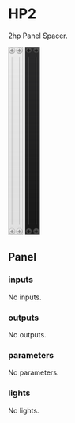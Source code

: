 # HP2

2hp Panel Spacer.

<img src="https://raw.githubusercontent.com/StoneyDSP/StoneyVCV/refs/heads/production/res/specs/HP2-light.svg" height="380px" width="30px" alt="HP2 - light theme" />

<img src="https://raw.githubusercontent.com/StoneyDSP/StoneyVCV/refs/heads/production/res/specs/HP2-dark.svg" height="380px" width="30px" alt="HP2 - dark theme" />

## Panel

### inputs

No inputs.

### outputs

No outputs.

### parameters

No parameters.

### lights

No lights.
